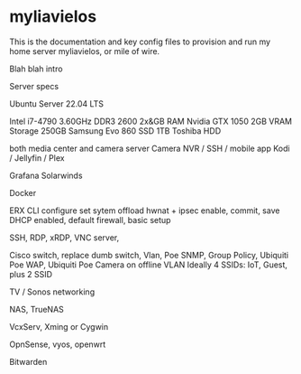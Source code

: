# myliavielos

This is the documentation and key config files to provision and run my home server myliavielos, or mile of wire.

Blah blah intro 


Server specs

Ubuntu Server 22.04 LTS

Intel i7-4790 3.60GHz
DDR3 2600 2x&GB RAM
Nvidia GTX 1050 2GB VRAM
Storage
  250GB Samsung Evo 860 SSD
  1TB Toshiba HDD

both media center and camera server
Camera NVR / SSH / mobile app
Kodi / Jellyfin / Plex


Grafana
Solarwinds

Docker


ERX 
CLI configure set sytem offload hwnat + ipsec enable, commit, save
DHCP enabled, default firewall, basic setup


SSH, RDP, xRDP, VNC server, 

Cisco switch, replace dumb switch, Vlan, Poe
SNMP, Group Policy,
Ubiquiti Poe WAP, Ubiquiti Poe Camera on offline VLAN
Ideally 4 SSIDs: IoT, Guest, plus 2 SSID 


TV / Sonos networking

NAS, TrueNAS

VcxServ, Xming or Cygwin

OpnSense, vyos, openwrt

Bitwarden 

